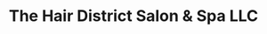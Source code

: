 ---
title: "The Hair District Salon & Spa LLC"
url: /oconomowoc/the-hair-district-salon-und-spa-llc/
shop: Friseur
---